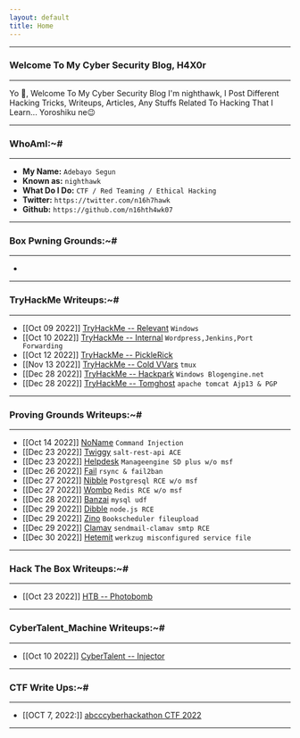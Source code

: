 ```yaml
---
layout: default
title: Home
---
```


* * *
### Welcome To My Cyber Security Blog, H4X0r
* * *

Yo 👋, Welcome To My Cyber Security Blog I'm nighthawk, I Post Different Hacking Tricks, Writeups, Articles, Any Stuffs Related To Hacking That I Learn... Yoroshiku ne😉

* * *
### WhoAmI:~#
* * *

- **My Name:**    `Adebayo Segun`
- **Known as:**   `nighthawk`
- **What Do I Do:**  `CTF / Red Teaming / Ethical Hacking`
- **Twitter:** `https://twitter.com/n16h7hawk`
- **Github:** `https://github.com/n16hth4wk07`

* * *
### **Box Pwning Grounds:~#**
* * *

-

* * *
### **TryHackMe Writeups:~#**
* * *

- [[Oct 09 2022]] [TryHackMe -- Relevant](https://n16hth4wk07.github.io/posts/THM/Relevant.html) `Windows`
- [[Oct 10 2022]] [TryHackMe -- Internal](https://n16hth4wk07.github.io/posts/THM/Internal.html) `Wordpress,Jenkins,Port Forwarding`
- [[Oct 12 2022]] [TryHackMe -- PickleRick](https://n16hth4wk07.github.io/posts/THM/PickleRick.html)
- [[Nov 13 2022]] [TryHackMe -- Cold VVars](https://n16hth4wk07.github.io/posts/THM/coldvvars.html) `tmux`
- [[Dec 28 2022]] [TryHackMe -- Hackpark](https://n16hth4wk07.github.io/posts/THM/HackPark.html) `Windows Blogengine.net`
- [[Dec 28 2022]] [TryHackMe -- Tomghost](https://n16hth4wk07.github.io/posts/THM/Tomghost.html) `apache tomcat Ajp13 & PGP`

* * *
### **Proving Grounds Writeups:~#**
* * *

- [[Oct 14 2022]] [NoName](https://n16hth4wk07.github.io/posts/PG/Noname.html) `Command Injection`
- [[Dec 23 2022]] [Twiggy](https://n16hth4wk07.github.io/posts/OSCP/Twiggy.html) `salt-rest-api ACE`
- [[Dec 23 2022]] [Helpdesk](https://n16hth4wk07.github.io/posts/OSCP/Helpdesk.html) `Manageengine SD plus w/o msf`
- [[Dec 26 2022]] [Fail](https://n16hth4wk07.github.io/posts/PG/Fail.html) `rsync & fail2ban`
- [[Dec 27 2022]] [Nibble](https://n16hth4wk07.github.io/posts/PG/Nibbles.html) `Postgresql RCE w/o msf`
- [[Dec 27 2022]] [Wombo](https://n16hth4wk07.github.io/posts/PG/Wombo.html) `Redis RCE w/o msf`
- [[Dec 28 2022]] [Banzai](https://n16hth4wk07.github.io/posts/PG/Banzai.html) `mysql udf`
- [[Dec 29 2022]] [Dibble](https://n16hth4wk07.github.io/posts/PG/Dibble.html) `node.js RCE`
- [[Dec 29 2022]] [Zino](https://n16hth4wk07.github.io/posts/PG/Zino.html) `Bookscheduler fileupload`
- [[Dec 29 2022]] [Clamav](https://n16hth4wk07.github.io/posts/PG/clamav.html) `sendmail-clamav smtp RCE`
- [[Dec 30 2022]] [Hetemit](https://n16hth4wk07.github.io/posts/PG/Htemit.html) `werkzug misconfigured service file`

* * *
### **Hack The Box Writeups:~#**
* * *

- [[Oct 23 2022]] [HTB -- Photobomb](https://n16hth4wk07.github.io/posts/HTB/Photobomb.html)

* * *
### **CyberTalent_Machine Writeups:~#**
* * *

- [[Oct 10 2022]] [CyberTalent -- Injector](https://n16hth4wk07.github.io/posts/CyberTalent/Injector.html)

* * *
### **CTF Write Ups:~#**
* * *

- [[OCT 7, 2022:]] [abcccyberhackathon CTF 2022](https://n16hth4wk07.github.io/posts/CTF/abcctf.html)

* * *
